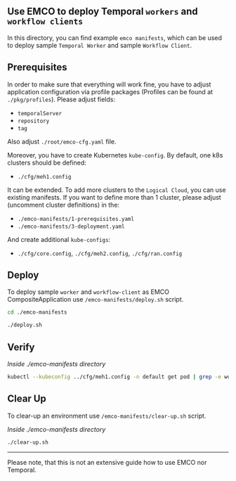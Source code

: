 ## Use EMCO to deploy Temporal `workers` and `workflow clients`

In this directory, you can find example `emco manifests`, which can be used to deploy sample `Temporal Worker` and sample
`Workflow Client`. 

## Prerequisites

In order to make sure that everything will work fine, you have to adjust application configuration via
profile packages (Profiles can be found at `./pkg/profiles`). Please adjust fields:
  * `temporalServer` 
  * `repository` 
  * `tag`

Also adjust `./root/emco-cfg.yaml` file.

Moreover, you have to create Kubernetes `kube-config`. By default, one k8s clusters should be defined:
  * `./cfg/meh1.config`

It can be extended. To add more clusters to the `Logical Cloud`, you can use existing manifests.
If you want to define more than 1 cluster, please adjust (uncomment cluster definitions) in the:
  * `./emco-manifests/1-prerequisites.yaml`
  * `./emco-manifests/3-deployment.yaml`

And create additional `kube-configs`:
  * `./cfg/core.config`, `./cfg/meh2.config`, `./cfg/ran.config`

## Deploy

To deploy sample `worker` and `workflow-client` as EMCO CompositeApplication use
`/emco-manifests/deploy.sh` script.

```bash
cd ./emco-manifests
```

```bash
./deploy.sh
```

## Verify

*Inside ./emco-manifests directory*

```bash
kubectl --kubeconfig ../cfg/meh1.config -n default get pod | grep -e worker -e workflowclient
```

## Clear Up

To clear-up an environment use `/emco-manifests/clear-up.sh` script.

*Inside ./emco-manifests directory*

```bash
./clear-up.sh
```

---

Please note, that this is not an extensive guide how to use EMCO nor Temporal.